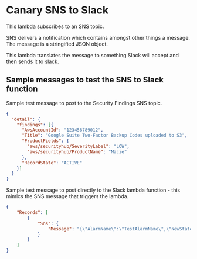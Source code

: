 # Canary SNS to Slack

This lambda subscribes to an SNS topic.

SNS delivers a notification which contains amongst other things a message. The message is a stringified JSON object.

This lambda translates the message to something Slack will accept and then sends it to slack.

## Sample messages to test the SNS to Slack function

Sample test message to post to the Security Findings SNS topic.

```json
{
  "detail": {
    "findings": [{
      "AwsAccountId": "123456789012",
      "Title": "Google Suite Two-Factor Backup Codes uploaded to S3",
      "ProductFields": {
        "aws/securityhub/SeverityLabel": "LOW",
        "aws/securityhub/ProductName": "Macie"
      },
      "RecordState": "ACTIVE"
    }]
  }
}
```

Sample test message to post directly to the Slack lambda function - this mimics the SNS message that triggers the lambda.

```json
{
    "Records": [
        {
            "Sns": {
                "Message": "{\"AlarmName\":\"TestAlarmName\",\"NewStateValue\":\"OK\",\"OldStateValue\":\"test\"}"
            }
        }
    ]
}
```

